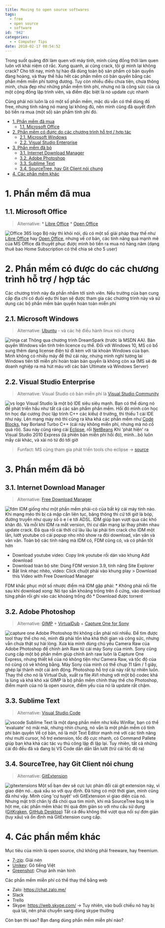 ```yaml
---
title: Moving to open source softwares
tags:
  - free
  - open source
  - software
id: '942'
categories:
  - - Computer Tips
date: 2018-02-17 08:54:52
---
```


Trong suốt quãng đời làm quen với máy tính, mình cũng đồng thời làm quen luôn với khái niệm cờ rắc. Xung quanh, ai cũng crack, tội gì mình lại không crack? Cho tới nay, mình tự hào đã dùng toàn bộ sản phẩm có bản quyền đàng hoàng, và thay thế hầu hết các phần mềm có bản quyền bằng các phần mềm miễn phí tương đương. Tuy còn nhiều điều chưa tiện, chưa thông minh, chưa đẹp như những phần mềm tính phí, nhưng nó là công sức của cả một cộng đồng lập trình viên, và điểm đặc biệt là nó update cực nhanh
<!-- more -->
Cũng phải nói luôn là có một số phần mềm, mặc dù vẫn có thể dùng đồ free, nhưng tính năng nó mang lại không đủ, nên mình cũng đã quyết định bỏ tiền ra mua (một số) sản phẩm tính phí đó.

*   [1\. Phần mềm đã mua](#1-phần-mềm-đã-mua)
    *   [1.1. Microsoft Office](#11-microsoft-office)
*   [2\. Phần mềm có được do các chương trình hỗ trợ / hợp tác](#2-phần-mềm-có-được-do-các-chương-trình-hỗ-trợ--hợp-tác)
    *   [2.1. Microsoft Windows](#21-microsoft-windows)
    *   [2.2. Visual Studio Enterprise](#22-visual-studio-enterprise)
*   [3\. Phần mềm đã bỏ](#3-phần-mềm-đã-bỏ)
    *   [3.1. Internet Download Manager](#31-internet-download-manager)
    *   [3.2. Adobe Photoshop](#32-adobe-photoshop)
    *   [3.3. Sublime Text](#33-sublime-text)
    *   [3.4. SourceTree, hay Git Client nói chung](#34-sourcetree-hay-git-client-nói-chung)
*   [4\. Các phần mềm khác](#4-các-phần-mềm-khác)

# 1\. Phần mềm đã mua

## 1.1. Microsoft Office

> Alternative: \* [Libre Office](https://www.libreoffice.org/) \* [Open Office](https://www.openoffice.org/)

![Office 365 logo](https://ncmedia.azureedge.net/ncmedia/2014/10/Ofc_rgb_Orng166_D-1024x473.png) Bộ này thì khỏi nói, dù có một số giải pháp thay thế như [Libre Office](https://www.libreoffice.org/) hay [Open Office](https://www.openoffice.org/), nhưng về cơ bản, các tính năng quá mạnh mẽ của MS Office đã thuyết phục được mình bỏ tiền ra mua nó hàng năm (dạng thuê bao Home Subscription có thể chia sẻ cho 5 user)

# 2\. Phần mềm có được do các chương trình hỗ trợ / hợp tác

Các chương trình này đa phần nhắm tới sinh viên. Nếu trường của bạn cung cấp địa chỉ có đuôi edu thì bạn sẽ được tham gia các chương trình này và sử dụng các bộ phần mềm bản quyền hoàn toàn miễn phí

## 2.1. Microsoft Windows

> Alternative: [Ubuntu](https://www.ubuntu.com/) - và các hệ điều hành linux nói chung

![ninja cat](https://icdn2.digitaltrends.com/image/ninjacat-720x720.jpg?ver=1.jpg) Thông qua chương trình DreamSpark (trước là MSDN AA). Bản quyền Windows vẫn tính trên licence cụ thể. Đối với Windows 10, MS có bổ sung thêm dạng license điện tử đi kèm với tài khoản Windows của bạn. Mình không có nhiều máy để thử cái này, nhưng mình nghĩ tương lai Windows tiến tới miễn phí hoàn toàn bản quyền là không còn xa (MS sẽ đè doanh nghiệp ra mà hút máu với các bản Ultimate và Windows Server)

## 2.2. Visual Studio Enterprise

> Alternative: Visual Studio có bản miễn phí là [Visual Studio Community](https://www.visualstudio.com/vs/community/)

![vs logo](https://www.visualstudio.com/wp-content/uploads/2017/03/AttachFileHandler.png) Visual Studio là một bộ IDE siêu siêu mạnh. Bạn có thể dùng nó để phát triển hầu như tất cả các sản phẩm phần mềm. Hồi đó mình còn học tin học đại cương (học lập trình C++ các kiểu) ở trường, thì thiếu 1 cái IDE như này. Lên mạng mày mò thì cũng ra kha khá các phần mềm như [Code Blocks](http://www.codeblocks.org/), hay Borland Turbo C++ (cái này không miễn phí, nhưng mà nó cổ quá rồi). Sau này cũng ráng cài [Eclipse](http://eclipse.org/), rồi [NetBeans](https://netbeans.org/) Khi 'phát hiện' ra Visual Studio 2010 Express (là phiên bản miễn phí hồi đó), mình...bỏ luôn mấy cái khác, và xài nó từ đó tới giờ

> Funfact: MS cũng tham gia phát triển tools cho eclipse -> [source](https://blogs.msdn.microsoft.com/visualstudio/2016/03/08/microsoft-joins-the-eclipse-foundation/)

# 3\. Phần mềm đã bỏ

## 3.1. Internet Download Manager

> Alternative: [Free Download Manager](https://www.freedownloadmanager.org/)

![fdm](https://www.freedownloadmanager.org/public/img/screen_win.png) IDM giống như một phần mềm phải-có của bất kỳ cái máy tính nào. Khi mạng mẽo thì bị cá mập cắn liên tục, băng thông thì cứ tới giờ là bóp, đường truyền như quay số ò e í e tới ADSL. IDM giúp bạn vượt qua các khó khăn đó. Và mỗi khi IDM ra mắt version, thì cư dân mạng lại thay phiên nhau update crack. Đã qua rồi cái thời cứ lâu lâu lại phải tìm crack cho IDM một lần, lướt youtube có cái popup nho nhỏ show ra đòi download, vân vân và vân vân. Toàn bộ các tính năng mà IDM có, FDM cũng có, và có phần tốt hơn

*   Download youtube video: Copy link youtube rồi dán vào khung Add download
*   Download toàn bộ site: Dùng FDM version 3.9, tính năng Site Explorer
*   Bắt link nhạc nhẽo, video: Click chuột phải vào khung play > Download this Video with Free Download Manager

FDM khắc phục một số nhược điểm mà IDM gặp phải: \* Không phải nối file sau khi download xong: Nó tạo sẵn khoảng trống trên ổ cứng, vào download từng phần rồi ghi vào các khoảng trống đó \* Download được torrent

## 3.2. Adobe Photoshop

> Alternative: [GIMP](https://www.gimp.org/) + [VirtualDub](http://www.virtualdub.org/) + [Capture One for Sony](https://www.phaseone.com/en/Products/Software/Capture-One-for-Sony/Sony-Pro.aspx)

![capture one](https://farm5.staticflickr.com/4672/39605316274_a9efbb2b0e_o.png) Adobe Photoshop thì không cần phải nói nhiều. Để tìm được tool thay thế cho nó, mình đã phải tốn kha khá thời gian và công sức, nhưng vẫn chưa thật sự hài lòng. Xưa kia mình dùng chủ yếu Camera Raw của Adobe Photoshop để chỉnh ảnh Raw từ cái máy Sony của mình. Sony cũng cung cấp một bộ phần mềm giúp chỉnh ảnh raw luôn là Capture One Express, nhưng thiết kế của nó không tiện như Camera Raw, và tốc độ của nó cũng có vẻ không bằng. Máy Sony của mình có thể chụp 11 tấm / 1 giây, ghép lại thành một cái ảnh động. Photoshop hỗ trợ cái này rất tự nhiên luôn. Thay thế cho nó là Virtual Dub, xuất ra file AVI nhưng với một bộ codec khá lạ lùng và khá khó xài GIMP là bộ phần mềm chính thay thế cho Photoshop, điểm mạnh của nó là open source, điểm yếu của nó là update rất chậm.

## 3.3. Sublime Text

> Alternative: [Visual Studio Code](https://code.visualstudio.com/)

![vscode](https://farm5.staticflickr.com/4648/25445632457_8ef1831933_o.png) Sublime Text là một dạng phần mềm như kiểu WinRar, bạn có thể 'evaluate' nó mãi mãi, nhưng nhìn chung, nó vẫn là một phần mềm có tính phí bản quyền Về cơ bản, nó là một Text Editor mạnh mẽ với các tính năng như multi cursor, hỗ trợ extension, tốc độ cực nhanh, có Command Pallete giúp bạn kha khá các tác vụ thủ công lặp đi lặp lại. Tuy nhiên, tất cả những cái đó đều đã và đang bị VS Code dần dần lấn lướt (trừ cái tốc độ ra)

## 3.4. SourceTree, hay Git Client nói chung

> Alternative: [GitExtension](https://github.com/gitextensions/gitextensions)

![gitextensions](http://gitextensions.github.io/images/commitlog205.png) Một số bạn dev sẽ cực lực phản đổi cái git extension này, vì giao diện nó...quá xấu so với quy định. Đã từng có một thời gian, mình cũng đã như vậy. Mình cũng 'cự tuyệt' với GitExtension vì giao diện của nó. Nhưng mặt trời chân lý đã chói qua tim mình, khi mà SourceTree bug tè le hột me, các phần mềm khác thì quá đơn giản so với nhu cầu sử dụng ([GitKraken](https://www.gitkraken.com/), [GitHub Desktop](https://desktop.github.com/)) Tất cả đều không thể vượt qua nổi sự đơn giản (tuy xấu) và ổn định mà GitExtension cung cấp.

# 4\. Các phần mềm khác

Mục tiêu của mình là open source, chứ không phải freeware, hay freemium.

*   [7-zip](http://www.7-zip.org/download.html): Giải nén
*   [Unikey](https://sourceforge.net/projects/unikey/): Gõ tiếng Việt
*   [Greenshot](http://getgreenshot.org/): Chụp ảnh màn hình

Các phần mềm miễn phí có thể thay thế bằng web

*   Zalo: https://chat.zalo.me/
*   Slack
*   Trello
*   Skype: https://web.skype.com/ -> Tuy nhiên, vào buổi chiều nó hay bị quá tải, nên phải chuyển sang dùng skype thường

Còn bạn thì sao? Bạn đang dùng phần mềm miễn phí nào?